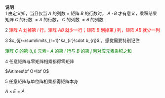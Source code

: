 **说明**  
1 由定义知，当且仅当 $A$ 的列数 $=$ 矩阵 $B$ 的行数时， $A\cdot B$ 才有意义，乘积结果矩阵 $C$ 的行数 $=A$ 的行数， $C$ 的列数 $=B$ 的列数  
  
2 <font color=red>矩阵 $A$ 划掉第 $i$ 行，矩阵 $AB$ 就少一行；矩阵 $B$ 划掉第 $j$ 列，矩阵 $AB$ 就少一列</font>  
  
3  $c_{ij}=\sum\limits_{r=1}^ka_{ir}\cdot b_{rj}$ ，感觉需要特别记住  
  
<font color=green>矩阵 $C$ 的第 $(i,j)$ 元素= $A$ 的第 $i$ 行与 $B$ 的第 $j$ 列对应元素乘积之和</font>  
  
4 任意矩阵与零矩阵相乘都得零矩阵  
  
$A\times\bf O=\bf O$  
  
5 任意矩阵与单位阵相乘都得矩阵本身  
  
$A\times E=A$  
